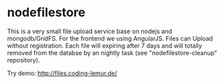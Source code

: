 # nodefilestore
This is a very small file upload service base on nodejs and mongodb/GridFS.
For the frontend we using AngularJS.
Files can Upload without registration. Each file will expiring after 7 days and will totally removed from the databse by an nightly task (see "nodefilestore-cleanup" repository).

Try demo: http://files.coding-lemur.de/
